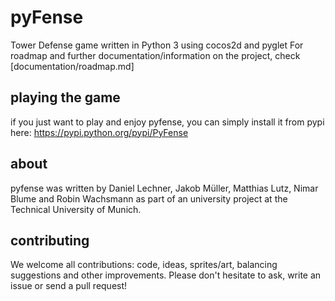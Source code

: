 pyFense
================

Tower Defense game written in Python 3 using cocos2d and pyglet
For roadmap and further documentation/information on the project, check [documentation/roadmap.md]


## playing the game
if you just want to play and enjoy pyfense, you can simply install it from pypi here: https://pypi.python.org/pypi/PyFense

## about
pyfense was written by Daniel Lechner, Jakob Müller, Matthias Lutz, Nimar Blume and Robin Wachsmann as part of an university project at the Technical University of Munich. 

## contributing
We welcome all contributions: code, ideas, sprites/art, balancing suggestions and other improvements. Please don't hesitate to ask, write an issue or send a pull request! 
